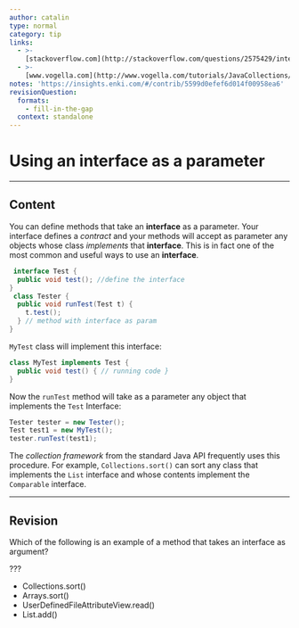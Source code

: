 ```yaml
---
author: catalin
type: normal
category: tip
links:
  - >-
    [stackoverflow.com](http://stackoverflow.com/questions/2575429/interface-as-a-method-parameter-in-java){website}
  - >-
    [www.vogella.com](http://www.vogella.com/tutorials/JavaCollections/article.html#collectionssort){website}
notes: 'https://insights.enki.com/#/contrib/5599d0efef6d014f00958ea6'
revisionQuestion:
  formats:
    - fill-in-the-gap
  context: standalone
---
```


# Using an interface as a parameter


---

## Content

You can define methods that take an **interface** as a parameter. Your interface defines a *contract* and your methods will accept as parameter any objects whose class *implements* that **interface**. This is in fact one of the most common and useful ways to use an **interface**.

```java
 interface Test {
  public void test(); //define the interface
}
 class Tester {
  public void runTest(Test t) {
    t.test(); 
  } // method with interface as param
}
```

`MyTest` class will implement this interface:

```java
class MyTest implements Test {
  public void test() { // running code }
}
```

Now the `runTest` method will take as a parameter any object that implements the `Test` Interface:

```java
Tester tester = new Tester();
Test test1 = new MyTest();
tester.runTest(test1);
```

The *collection framework* from the standard Java API frequently uses this procedure. For example, `Collections.sort()` can sort any class that implements the `List` interface and whose contents implement the `Comparable` interface.


---

## Revision

Which of the following is an example of a method that takes an interface as argument?

???

- Collections.sort()
- Arrays.sort()
- UserDefinedFileAttributeView.read() 
- List.add()
